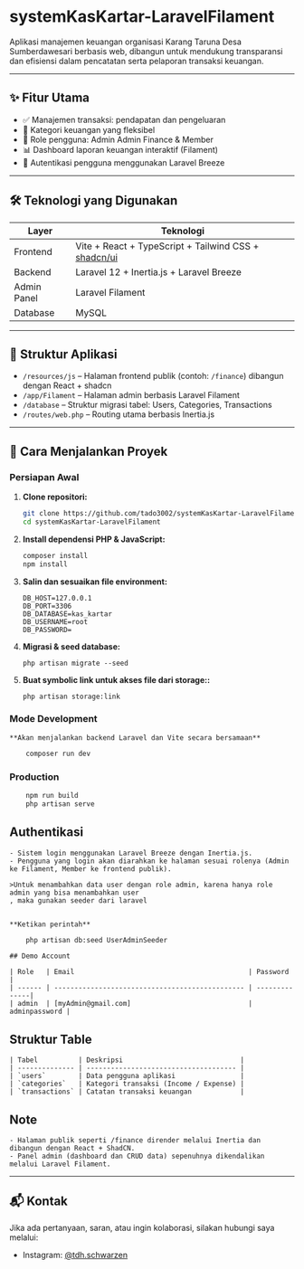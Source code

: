 # systemKasKartar-LaravelFilament

Aplikasi manajemen keuangan organisasi Karang Taruna Desa Sumberdawesari berbasis web, dibangun untuk mendukung transparansi dan efisiensi dalam pencatatan serta pelaporan transaksi keuangan.

---

## ✨ Fitur Utama

- ✅ Manajemen transaksi: pendapatan dan pengeluaran
- 📂 Kategori keuangan yang fleksibel
- 👥 Role pengguna: Admin Admin Finance & Member
- 📊 Dashboard laporan keuangan interaktif (Filament)
- 🔐 Autentikasi pengguna menggunakan Laravel Breeze

---

## 🛠️ Teknologi yang Digunakan

| Layer      | Teknologi                                    |
|------------|----------------------------------------------|
| Frontend   | Vite + React + TypeScript + Tailwind CSS + [shadcn/ui](https://ui.shadcn.dev) |
| Backend    | Laravel 12 + Inertia.js + Laravel Breeze     |
| Admin Panel| Laravel Filament                             |
| Database   | MySQL                                        |

---

## 📁 Struktur Aplikasi

- `/resources/js` – Halaman frontend publik (contoh: `/finance`) dibangun dengan React + shadcn
- `/app/Filament` – Halaman admin berbasis Laravel Filament
- `/database` – Struktur migrasi tabel: Users, Categories, Transactions
- `/routes/web.php` – Routing utama berbasis Inertia.js

---

## 🚀 Cara Menjalankan Proyek

### Persiapan Awal
1. **Clone repositori:**
   ```bash
   git clone https://github.com/tado3002/systemKasKartar-LaravelFilament.git
   cd systemKasKartar-LaravelFilament
   ```
2. **Install dependensi PHP & JavaScript:**
    ```bash
    composer install
    npm install
    ```
3. **Salin dan sesuaikan file environment:**
    ```dotenv
    DB_HOST=127.0.0.1
    DB_PORT=3306
    DB_DATABASE=kas_kartar
    DB_USERNAME=root
    DB_PASSWORD=
    ```
4. **Migrasi & seed database:**
    ```dotenv
    php artisan migrate --seed
    ```
5. **Buat symbolic link untuk akses file dari storage::**
    ```dotenv
    php artisan storage:link
    ```

### Mode Development

    **Akan menjalankan backend Laravel dan Vite secara bersamaan**
```bash
    composer run dev
```

### Production

```bash
    npm run build
    php artisan serve
```

## Authentikasi
    - Sistem login menggunakan Laravel Breeze dengan Inertia.js.
    - Pengguna yang login akan diarahkan ke halaman sesuai rolenya (Admin ke Filament, Member ke frontend publik).

    >Untuk menambahkan data user dengan role admin, karena hanya role admin yang bisa menambahkan user
    , maka gunakan seeder dari laravel


    **Ketikan perintah**
```bash
    php artisan db:seed UserAdminSeeder
```

    ## Demo Account

    | Role   | Email                                           | Password      |
    | ------ | ----------------------------------------------- | --------------|
    | admin  | [myAdmin@gmail.com]                             | adminpassword |
    

## Struktur Table

    | Tabel          | Deskripsi                             |
    | -------------- | ------------------------------------- |
    | `users`        | Data pengguna aplikasi                |
    | `categories`   | Kategori transaksi (Income / Expense) |
    | `transactions` | Catatan transaksi keuangan            |

## Note 

    - Halaman publik seperti /finance dirender melalui Inertia dan dibangun dengan React + ShadCN.
    - Panel admin (dashboard dan CRUD data) sepenuhnya dikendalikan melalui Laravel Filament.

---

## 📬 Kontak

Jika ada pertanyaan, saran, atau ingin kolaborasi, silakan hubungi saya melalui:

- Instagram: [@tdh.schwarzen](https://instagram.com/tdh.schwarzen)


